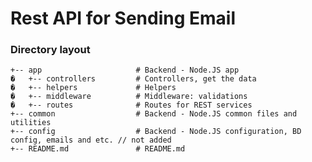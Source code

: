 # Rest API for Sending Email
###  Directory layout

    +-- app                 	# Backend - Node.JS app
    �   +-- controllers         # Controllers, get the data
	�   +-- helpers             # Helpers
    �   +-- middleware          # Middleware: validations
    �   +-- routes              # Routes for REST services
    +-- common                  # Backend - Node.JS common files and utilities
	+-- config                  # Backend - Node.JS configuration, BD config, emails and etc. // not added
    +-- README.md               # README.md